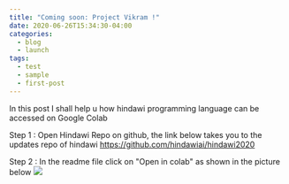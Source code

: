 ```yaml
---
title: "Coming soon: Project Vikram !"
date: 2020-06-26T15:34:30-04:00
categories:
  - blog
  - launch
tags:
  - test
  - sample
  - first-post
---
```


In this post I shall help u how hindawi programming language can be accessed on Google Colab

Step 1 : Open Hindawi Repo on github, the link below takes you to the updates repo of hindawi 
https://github.com/hindawiai/hindawi2020

Step 2 : In the readme file click on "Open in colab" as shown in the picture below 
<img src="https://docs.google.com/drawings/d/e/2PACX-1vQzzb_JQd4H6BPMr9wgBbBb1-UGG-WuLbGPacnRSZRBWdFwqEtOqJYtaheg-HhFB0_HatJiV3xHZcxN/pub?w=960&amp;h=720">
